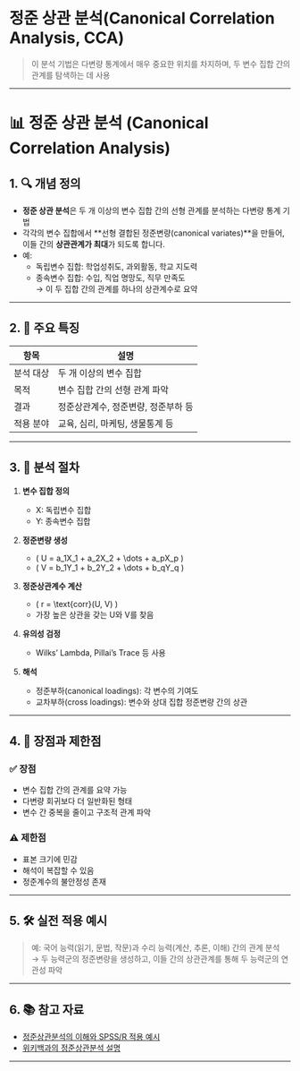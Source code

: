# 정준 상관 분석(Canonical Correlation Analysis, CCA)
> 이 분석 기법은 다변량 통계에서 매우 중요한 위치를 차지하며, 두 변수 집합 간의 관계를 탐색하는 데 사용

---

# 📊 정준 상관 분석 (Canonical Correlation Analysis)

## 1. 🔍 개념 정의

- **정준 상관 분석**은 두 개 이상의 변수 집합 간의 선형 관계를 분석하는 다변량 통계 기법
- 각각의 변수 집합에서 **선형 결합된 정준변량(canonical variates)**을 만들어, 이들 간의 **상관관계가 최대**가 되도록 합니다.
- 예:  
  - 독립변수 집합: 학업성취도, 과외활동, 학교 지도력  
  - 종속변수 집합: 수입, 직업 명망도, 직무 만족도  
  → 이 두 집합 간의 관계를 하나의 상관계수로 요약

---

## 2. 🧠 주요 특징

| 항목 | 설명 |
|------|------|
| 분석 대상 | 두 개 이상의 변수 집합 |
| 목적 | 변수 집합 간의 선형 관계 파악 |
| 결과 | 정준상관계수, 정준변량, 정준부하 등 |
| 적용 분야 | 교육, 심리, 마케팅, 생물통계 등 |

---

## 3. 🧪 분석 절차

1. **변수 집합 정의**  
   - X: 독립변수 집합  
   - Y: 종속변수 집합

2. **정준변량 생성**  
   - \( U = a_1X_1 + a_2X_2 + \dots + a_pX_p \)  
   - \( V = b_1Y_1 + b_2Y_2 + \dots + b_qY_q \)

3. **정준상관계수 계산**  
   - \( r = \text{corr}(U, V) \)  
   - 가장 높은 상관을 갖는 U와 V를 찾음

4. **유의성 검정**  
   - Wilks’ Lambda, Pillai’s Trace 등 사용

5. **해석**  
   - 정준부하(canonical loadings): 각 변수의 기여도  
   - 교차부하(cross loadings): 변수와 상대 집합 정준변량 간의 상관

---

## 4. 📌 장점과 제한점

### ✅ 장점
- 변수 집합 간의 관계를 요약 가능  
- 다변량 회귀보다 더 일반화된 형태  
- 변수 간 중복을 줄이고 구조적 관계 파악

### ⚠️ 제한점
- 표본 크기에 민감  
- 해석이 복잡할 수 있음  
- 정준계수의 불안정성 존재

---

## 5. 🛠️ 실전 적용 예시

> 예: 국어 능력(읽기, 문법, 작문)과 수리 능력(계산, 추론, 이해) 간의 관계 분석  
→ 두 능력군의 정준변량을 생성하고, 이들 간의 상관관계를 통해 두 능력군의 연관성 파악

---

## 6. 📚 참고 자료

- [정준상관분석의 이해와 SPSS/R 적용 예시](https://m.blog.naver.com/shoutjoy/222037997758)  
- [위키백과의 정준상관분석 설명](https://ko.wikipedia.org/wiki/%EC%A0%95%EC%A4%80%EC%83%81%EA%B4%80%EB%B6%84%EC%84%9D)

---

